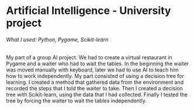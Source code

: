 # Artificial Intelligence - University project


###### What I used: Python, Pygame, Scikit-learn
 

My part of a group AI project. We had to create a virtual restaurant in Pygame and a waiter who had to wait the tables. In the beginning the waiter was moved manually with keyboard, later we had to use AI to teach him how to work independently. My part consisted of using a decision tree for learning. I created a method that gathered data from the environment and recorded the steps that I told the waiter to take. Then I created a decision tree with Scikit-learn, using the data that I had collected. Finally I tested the tree by forcing the waiter to wait the tables independently.
